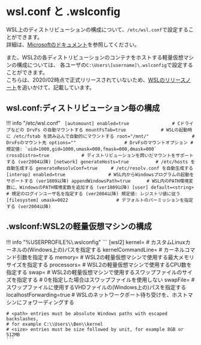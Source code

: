 # wsl.conf と .wslconfig

WSL上のディストリビューションの構成について、`/etc/wsl.conf`で設定することができます。  
詳細は、[Microsoftのドキュメント](https://docs.microsoft.com/ja-jp/windows/wsl/wsl-config#configuration-options)を参照してください。  

また、WSL2の各ディストリビューションのコンテナをホストする軽量仮想マシンの構成については、
各ユーザの`C:\Users\[username]\.wslconfig`で設定することができます。  
こちらは、2020/02時点で正式リリースされていないため、[WSLのリリースノート](https://docs.microsoft.com/ja-jp/windows/wsl/release-notes)を追いかけて、記載しています。

## wsl.conf:ディストリビューション毎の構成


!!! info "/etc/wsl.conf"
	``` 
	[automount]
	enabled=true                # Cドライブなどの DrvFs の自動マウントする
	mountFsTab=true             # WSLの起動時に /etc/fstab を読み込んで自動的にマウントする
	root="/mnt/"                # DrvFsのマウント先
	options=""                  # DrvFsのマウントオプション
	                            # 規定値: `uid=1000,gid=1000,umask=000,fmask=000,dmask=000`
	crossDistro=true            # ディストリビューションを跨いだマウントをサポートする (ver2004以降)
	[network]
	generateHosts=true          # /etc/hosts を自動生成する
	generateResolvConf=true     # /etc/resolv.conf を自動生成する
	[interop]
	enabled=true                # WSL内からWindowsプログラムの起動をサポートする (ver1809以降)
	appendWindowsPath=true      # WSL内のPATH環境変数に、WindowsのPATH環境変数を追加する (ver1809以降)
	[user]
	default=<string>            # 規定のログインユーザ名を指定する (ver2004以降) 規定値: レジストリ値に従う
	[filesystem]
	umask=0022                  # デフォルトのパーミッションを指定する (ver2004以降)
	```


## .wslconf:WSL2の軽量仮想マシンの構成


!!! info "%USERPROFILE%\\.wslconfig"
	```
	[wsl2]
	kernel=<path>               # カスタムLinuxカーネルの(Windows上の)パスを指定する
	kernelCommandLine=<string>  # カーネルコマンド引数を指定する
	memory=<size>               # WSL2の軽量仮想マシンで使用する最大メモリサイズを指定する
	processors=<number>         # WSL2の軽量仮想マシンで使用するCPU数を指定する
	swap=<size>                 # WSL2の軽量仮想マシンで使用するスワップファイルのサイズを指定する
	                            # 0を指定した場合はスワップファイルを使用しない
	swapFile=<path>             # スワップファイルに使用するVHDファイルの(Windows上の)パスを指定する
	localhostForwarding=true    # WSLのネットワークポート待ち受けを、ホストマシンにフォワーディングする

	# <path> entries must be absolute Windows paths with escaped backslashes,
	# for example C:\\Users\\Ben\\kernel
	# <size> entries must be size followed by unit, for example 8GB or 512MB
	```
